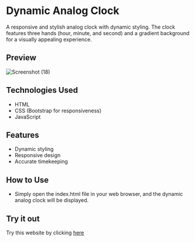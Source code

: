 # Dynamic Analog Clock
A responsive and stylish analog clock with dynamic styling. The clock features three hands (hour, minute, and second) and a gradient background for a visually appealing experience.

## Preview
![Screenshot (18)](https://github.com/Harshit2012/Analog_Clock/assets/105143145/431d8ce8-303f-4968-9663-5a4f75f639bc)
## Technologies Used
- HTML
- CSS (Bootstrap for responsiveness)
- JavaScript
## Features
- Dynamic styling
- Responsive design
- Accurate timekeeping
## How to Use
- Simply open the index.html file in your web browser, and the dynamic analog clock will be displayed.
## Try it out
Try this website by clicking [here](https://harshit2012.github.io/Analog_Clock/)
